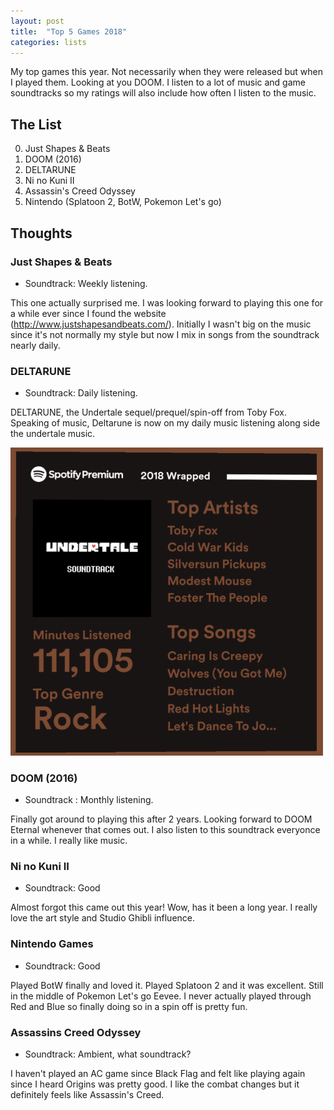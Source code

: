 ```yaml
---
layout: post
title:  "Top 5 Games 2018"
categories: lists
---
```


My top games this year. Not necessarily when they were released but when I played them. Looking at you DOOM. 
I listen to a lot of music and game soundtracks so my ratings will also include how often I listen to the music.

## The List

0. Just Shapes & Beats
1. DOOM (2016)
1. DELTARUNE
1. Ni no Kuni II
1. Assassin's Creed Odyssey
1. Nintendo (Splatoon 2, BotW, Pokemon Let's go)

## Thoughts

### Just Shapes & Beats
* Soundtrack: Weekly listening.

This one actually surprised me. I was looking forward to playing this one for a while ever since I found the website (http://www.justshapesandbeats.com/).
Initially I wasn't big on the music since it's not normally my style but now I mix in songs from the soundtrack nearly daily.



### DELTARUNE
* Soundtrack: Daily listening.

DELTARUNE, the Undertale sequel/prequel/spin-off from Toby Fox. Speaking of music, Deltarune is now on my daily music listening along side the undertale music.  


<img src="/assets/img/posts/top2018/music-me.png" alt="so much music" style="max-width:500px;"/>  


### DOOM (2016)
* Soundtrack : Monthly listening.  

Finally got around to playing this after 2 years. Looking forward to DOOM Eternal whenever that comes out. I also listen to this soundtrack everyonce in a while. 
I really like music.



### Ni no Kuni II
* Soundtrack: Good 

Almost forgot this came out this year! Wow, has it been a long year. I really love the art style and Studio Ghibli influence.



### Nintendo Games
* Soundtrack: Good 

Played BotW finally and loved it. Played Splatoon 2 and it was excellent. Still in the middle of Pokemon Let's go Eevee. 
I never actually played through Red and Blue so finally doing so in a spin off is pretty fun.

### Assassins Creed Odyssey
* Soundtrack: Ambient, what soundtrack? 

I haven't played an AC game since Black Flag and felt like playing again since I heard Origins was pretty good. 
I like the combat changes but it definitely feels like Assassin's Creed.